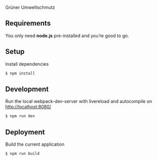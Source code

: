 Grüner Umweltschmutz 

## Requirements
You only need <b>node.js</b> pre-installed and you’re good to go. 

## Setup
Install dependencies
```sh
$ npm install
```

## Development
Run the local webpack-dev-server with livereload and autocompile on [http://localhost:8080/](http://localhost:8080/)
```sh
$ npm run dev
```
## Deployment
Build the current application
```sh
$ npm run build
```
